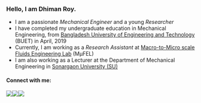 ### Hello, I am <strong>Dhiman Roy</strong>.

<table>
  <tr>
      <ul>
        <li>I am a passionate <em>Mechanical Engineer</em> and a young <em>Researcher</em> </li>
        <li>I have completed my undergraduate education in Mechanical Engineering, from <a href="https://www.buet.ac.bd/web/#/">Bangladesh University of Engineering and Technology</a> (BUET) in April, 2019</li>
        <li>Currently, I am working as a <em>Research Assistant</em> at <a href="https://toufiquehasan.buet.ac.bd/research/lab/home.html">Macro-to-Micro scale Fluids Engineering Lab</a>  (MμFEL)</li>
        <li>I am also working as a Lecturer at the Department of Mechanical Engineering in <a href="http://su.edu.bd">Sonargaon University (SU)</a></li>
      </ul>
      <h4>Connect with me:</h4>
      <a href="mailto:dhimanroy117@gmail.com"><img src ="https://img.shields.io/badge/email-%23.svg?&style=for-the-badge&logo=www&logoColor=white%22&color=black"></a>
      <a href="https://dhimanroy.github.io/"><img src ="https://img.shields.io/badge/website-%23.svg?&style=for-the-badge&logo=www&logoColor=white%22&color=black"></a>
      <a href="https://scholar.google.com/citations?user=4OYyS6AAAAAJ"><img src="https://img.shields.io/badge/Google%20Scholar-%23.svg?&style=for-the-badge&logo=www&logoColor=white%22&color=black"></a>
  </tr>
</table>
